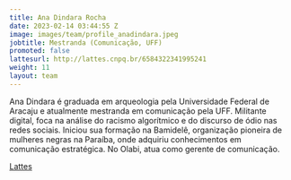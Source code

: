 ```yaml
---
title: Ana Dindara Rocha
date: 2023-02-14 03:44:55 Z
image: images/team/profile_anadindara.jpeg
jobtitle: Mestranda (Comunicação, UFF)
promoted: false
lattesurl: http://lattes.cnpq.br/6584322341995241
weight: 11
layout: team
---
```


Ana Dindara é graduada em arqueologia pela Universidade Federal de Aracaju e atualmente mestranda em comunicação pela UFF. Militante digital, foca na análise do racismo algorítmico e do discurso de ódio nas redes sociais. Iniciou sua formação na Bamidelê, organização pioneira de mulheres negras na Paraíba, onde adquiriu conhecimentos em comunicação estratégica. No Olabi, atua como gerente de comunicação.

<a href="http://lattes.cnpq.br/6584322341995241">Lattes</a>
